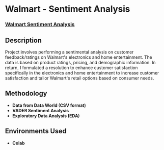 <h1>Walmart - Sentiment Analysis</h1>

 ### [Walmart Sentiment Analysis]("[C:\Users\miche\Downloads\Walmart_Sentiment_Analysis.mp4](https://bellevueuniversity-my.sharepoint.com/:v:/g/personal/elalon_my365_bellevue_edu/Ed80WFzCAsVHlAWvV0WXNS8BT5ifjWZ7WYyICtQoYXW1OQ?e=sCdkd1&nav=eyJyZWZlcnJhbEluZm8iOnsicmVmZXJyYWxBcHAiOiJTdHJlYW1XZWJBcHAiLCJyZWZlcnJhbFZpZXciOiJTaGFyZURpYWxvZy1MaW5rIiwicmVmZXJyYWxBcHBQbGF0Zm9ybSI6IldlYiIsInJlZmVycmFsTW9kZSI6InZpZXcifX0%3D)")

<h2>Description</h2>
Project involves performing a sentimental analysis on customer feedback/ratings on Walmart's electronics and home entertainment. The data is based on product ratings, pricing, and demographic information. In return, I formulated a resolution to
enhance customer satisfaction specifically in the electronics and home entertainment to increase customer satisfaction and tailor Walmart's retail options based on consumer needs.
<br />


<h2>Methodology</h2>

- <b>Data from Data World (CSV format)
- <b>VADER Sentiment Analysis</b> 
- <b>Exploratory Data Analysis (EDA)</b>

<h2>Environments Used </h2>

- <b>Colab</b>



<!--
 ```diff
- text in red
+ text in green
! text in orange
# text in gray
@@ text in purple (and bold)@@
```
--!>

